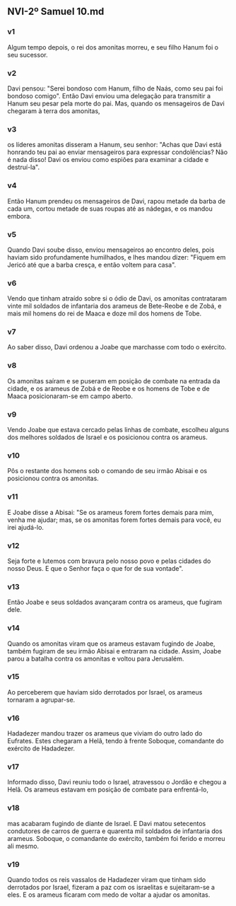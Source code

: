 ## NVI-2º Samuel 10.md
### v1
 Algum tempo depois, o rei dos amonitas morreu, e seu filho Hanum foi o seu sucessor.
### v2
 Davi pensou: "Serei bondoso com Hanum, filho de Naás, como seu pai foi bondoso comigo". Então Davi enviou uma delegação para transmitir a Hanum seu pesar pela morte do pai. Mas, quando os mensageiros de Davi chegaram à terra dos amonitas,
### v3
 os líderes amonitas disseram a Hanum, seu senhor: "Achas que Davi está honrando teu pai ao enviar mensageiros para expressar condolências? Não é nada disso! Davi os enviou como espiões para examinar a cidade e destruí-la".
### v4
 Então Hanum prendeu os mensageiros de Davi, rapou metade da barba de cada um, cortou metade de suas roupas até as nádegas, e os mandou embora.
### v5
 Quando Davi soube disso, enviou mensageiros ao encontro deles, pois haviam sido profundamente humilhados, e lhes mandou dizer: "Fiquem em Jericó até que a barba cresça, e então voltem para casa".
### v6
 Vendo que tinham atraído sobre si o ódio de Davi, os amonitas contrataram vinte mil soldados de infantaria dos arameus de Bete-Reobe e de Zobá, e mais mil homens do rei de Maaca e doze mil dos homens de Tobe.
### v7
 Ao saber disso, Davi ordenou a Joabe que marchasse com todo o exército.
### v8
 Os amonitas saíram e se puseram em posição de combate na entrada da cidade, e os arameus de Zobá e de Reobe e os homens de Tobe e de Maaca posicionaram-se em campo aberto.
### v9
 Vendo Joabe que estava cercado pelas linhas de combate, escolheu alguns dos melhores soldados de Israel e os posicionou contra os arameus.
### v10
 Pôs o restante dos homens sob o comando de seu irmão Abisai e os posicionou contra os amonitas.
### v11
 E Joabe disse a Abisai: "Se os arameus forem fortes demais para mim, venha me ajudar; mas, se os amonitas forem fortes demais para você, eu irei ajudá-lo.
### v12
 Seja forte e lutemos com bravura pelo nosso povo e pelas cidades do nosso Deus. E que o Senhor faça o que for de sua vontade".
### v13
 Então Joabe e seus soldados avançaram contra os arameus, que fugiram dele.
### v14
 Quando os amonitas viram que os arameus estavam fugindo de Joabe, também fugiram de seu irmão Abisai e entraram na cidade. Assim, Joabe parou a batalha contra os amonitas e voltou para Jerusalém.
### v15
 Ao perceberem que haviam sido derrotados por Israel, os arameus tornaram a agrupar-se.
### v16
 Hadadezer mandou trazer os arameus que viviam do outro lado do Eufrates. Estes chegaram a Helã, tendo à frente Soboque, comandante do exército de Hadadezer.
### v17
 Informado disso, Davi reuniu todo o Israel, atravessou o Jordão e chegou a Helã. Os arameus estavam em posição de combate para enfrentá-lo,
### v18
 mas acabaram fugindo de diante de Israel. E Davi matou setecentos condutores de carros de guerra e quarenta mil soldados de infantaria dos arameus. Soboque, o comandante do exército, também foi ferido e morreu ali mesmo.
### v19
 Quando todos os reis vassalos de Hadadezer viram que tinham sido derrotados por Israel, fizeram a paz com os israelitas e sujeitaram-se a eles. E os arameus ficaram com medo de voltar a ajudar os amonitas.
